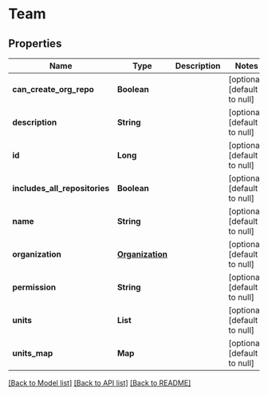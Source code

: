 # Team
## Properties

| Name | Type | Description | Notes |
|------------ | ------------- | ------------- | -------------|
| **can\_create\_org\_repo** | **Boolean** |  | [optional] [default to null] |
| **description** | **String** |  | [optional] [default to null] |
| **id** | **Long** |  | [optional] [default to null] |
| **includes\_all\_repositories** | **Boolean** |  | [optional] [default to null] |
| **name** | **String** |  | [optional] [default to null] |
| **organization** | [**Organization**](Organization.md) |  | [optional] [default to null] |
| **permission** | **String** |  | [optional] [default to null] |
| **units** | **List** |  | [optional] [default to null] |
| **units\_map** | **Map** |  | [optional] [default to null] |

[[Back to Model list]](../README.md#documentation-for-models) [[Back to API list]](../README.md#documentation-for-api-endpoints) [[Back to README]](../README.md)


